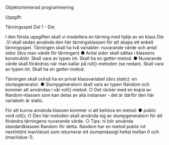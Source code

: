 Objektorienterad programmering

Uppgift:

Tärningsspel
Del 1 - Die

I den första uppgiften skall vi modellera en tärning med hjälp av en klass Die .Vi skall sedan
använda den här tärningsklassen för att skapa ett enkelt tärningsspel.
Tärningen skall ha två variabler: nuvarande värde och antal sidor (dvs max-värde för tärningen)
● Antal  sidor skall sättas i  klassens  konstruktör. Skall vara av typen int. Skall ha en getter-metod.
● Nuvarande värde skall förändras när man kallar på roll()-metoden (se nedan). Skall vara
av typen int. Skall ha en getter-metod.

Tärningen skall också ha en privat klassvariabel (dvs static): en slumpgenerator.
● Slumpgeneratorn  skall  vara  av  typen Random och  kommer  att  användas  i  vår
roll()-metod.
  ○ Det räcker med en kopia av Random-klassen som kan delas av alla instanser -
det är därför den här variabeln är static.

För att kunna använda klassen kommer vi att behöva en metod:
● public void roll();
  ○ Den  här metoden  skall använda sig av slumpgeneratorn för  att  förändra tärningens nuvarande värde.
  ○ Tips:  ni  bör använda  standardklassen  Random  för  detta.  Random  har  en  metod public  int  nextInt(int  maxValue) som returnerar ett slumpmässigt heltal mellan 0 och (maxValue-1).
